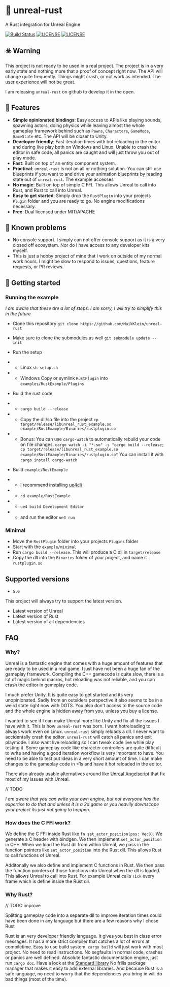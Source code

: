 # 🦀 unreal-rust

A Rust integration for Unreal Engine

[![Build Status](https://github.com/MaikKlein/unreal-rust/workflows/CI/badge.svg)](https://github.com/MaikKlein/unreal-rust/actions?workflow=CI)
[![LICENSE](https://img.shields.io/badge/license-MIT-blue.svg)](LICENSE-MIT)
[![LICENSE](https://img.shields.io/badge/license-apache-blue.svg)](LICENSE-APACHE)

## ☣️ Warning

This project is not ready to be used in a real project. The project is in a very early state and nothing more that a proof of concept right now. The API will change quite frequently. Things might crash, or not work as intended. The user experience will not be great.

I am releasing `unreal-rust` on github to develop it in the open.

## 🎯 Features

- **Simple opinionated bindings**: Easy access to APIs like playing sounds, spawning actors, doing physics while leaving almost the whole gameplay framework behind such as `Pawns`, `Characters`, `GameMode`, `GameState` etc. The API will be closer to Unity.
- **Developer friendly**: Fast iteration times with hot reloading in the editor and during live play both on Windows and Linux. Unable to crash the editor in safe code, all panics are caught and will just throw you out of play mode.
- **Fast**: Built on top of an entity component system.
- **Practical**: `unreal-rust` is not an all or nothing solution. You can still use blueprints if you want to and drive your animation blueprints by reading state out of `unreal-rust`. The example accesses 
- **No magic**: Built on top of simple C FFI. This allows Unreal to call into Rust, and Rust to call into Unreal.
- **Easy to get started**: Simply drop the `RustPlugin` into your projects `Plugin` folder and you are ready to go. No engine modifications necessary.
- **Free**: Dual licensed under MIT/APACHE

## 🚩 Known problems

- No console support. I simply can not offer console support as it is a very closed off ecosystem. Nor do I have access to any developer kits myself.
- This is just a hobby project of mine that I work on outside of my normal work hours. I might be slow to respond to issues, questions, feature requests, or PR reviews.


## 🦮 Getting started

### Running the example

_I am aware that these are a lot of steps. I am sorry, I will try to simplify this in the future_

- Clone this repository `git clone https://github.com/MaikKlein/unreal-rust`
- Make sure to clone the submodules as well `git submodule update --init`

- Run the setup
- - Linux `sh setup.sh`
- - Windows Copy or symlink `RustPlugin` into `examples/RustExample/Plugins`
- Build the rust code
- - `cargo build --release`
- - Copy the dll/so file into the project `cp target/release/libunreal_rust_example.so example/RustExample/Binaries/rustplugin.so`
- - Bonus: You can use `cargo-watch` to automatically rebuild your code on file changes. `cargo watch -i "*.so" -s "cargo build --release; cp target/release/libunreal_rust_example.so example/RustExample/Binaries/rustplugin.so"` You can install it with `cargo install cargo-watch`

- Build `example/RustExample`
- - I recommend installing [ue4cli](https://docs.adamrehn.com/ue4cli/overview/introduction-to-ue4cli)
- - `cd example/RustExample`
- - `ue4 build Development Editor`
- - and run the editor `ue4 run`

### Minimal

- Move the `RustPlugin` folder into your projects `Plugins` folder
- Start with the `example/minimal`
- Run `cargo build --release`. This will produce a C dll in `target/release`
- Copy the dll into the `Binaries` folder of your project, and name it `rustplugin.so`

## Supported versions

- `5.0`

This project will always try to support the latest version.

- Latest version of Unreal
- Latest version of Rust
- Latest version of all dependencies

## FAQ

### Why?

Unreal is a fantastic engine that comes with a huge amount of features that are ready to be used in a real game. I just have not been a huge fan of the gameplay framework. Compiling the C++ gamecode is quite slow, there is a lot of magic behind macros, hot reloading was not reliable, and you can crash the editor in gameplay code.

I much prefer Unity. It is quite easy to get started and its very unopinionated. Sadly from an outsiders perspective it also seems to be in a weird state right now with DOTS. You also don't access to the source code and the whole engine is hidden away from you, unless you buy a license.

I wanted to see if I can make Unreal more like Unity and fix all the issues I have with it. This is how `unreal-rust` was born. I want hotreloading to always work even on Linux. `unreal-rust` simply reloads a dll. I never want to accidentally crash the editor. `unreal-rust` will catch all panics and exit playmode.
I also want live reloading so I can tweak code live while play testing it. Some gameplay code like character controllers are quite difficult to write and having a good iteration workflow is very important to have. You need to be able to test out ideas in a very short amount of time. I can make changes to the gameplay code in <1s and have it hot reloaded in the editor.

There also already usable alternatives around like [Unreal Angelscript](https://angelscript.hazelight.se/) that fix most of my issues with Unreal.

// TODO







_I am aware that you can write your own engine, but not everyone has the expertise to do that and unless it is a 2d game or you heavily downscope your project its just not going to happen._

### How does the C FFI work?

We define the C FFI inside Rust like `fn set_actor_position(pos: Vec3)`. We generate a C header with bindgen. We then implement `set_actor_position` in C++. When we load the Rust dll from within Unreal, we pass in the function pointers like `set_actor_position` into the Rust dll. This allows Rust to call functions of Unreal.

Additonally we also define and implement C functions in Rust. We then pass the function pointers of those functions into Unreal when the dll is loaded. This allows Unreal to call into Rust. For example Unreal calls `Tick` every frame which is define inside the Rust dll.

### Why Rust?

// TODO improve

Splitting gameplay code into a separate dll to improve iteration times could have been done in any language but there are a few reasons why I chose Rust

Rust is an very developer friendly language. It gives you best in class error messages. It has a more strict compiler that catches a lot of errors at compiletime. Easy to use build system. `cargo build` will just work with most project. No need to read instructions.
No segfaults in normal code, crashes or panics are well defined.
Absolute fantastic documentation engine, just run `cargo doc`. Have a look at the [Standard library](https://doc.rust-lang.org/stable/std/)
No frills package manager that makes it easy to add external libraries. And because Rust is a safe language, no need to worry that the dependencies you bring in will do bad things (most of the time).

